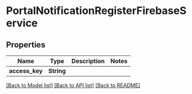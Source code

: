 # PortalNotificationRegisterFirebaseService

## Properties

Name | Type | Description | Notes
------------ | ------------- | ------------- | -------------
**access_key** | **String** |  | 

[[Back to Model list]](../README.md#documentation-for-models) [[Back to API list]](../README.md#documentation-for-api-endpoints) [[Back to README]](../README.md)


